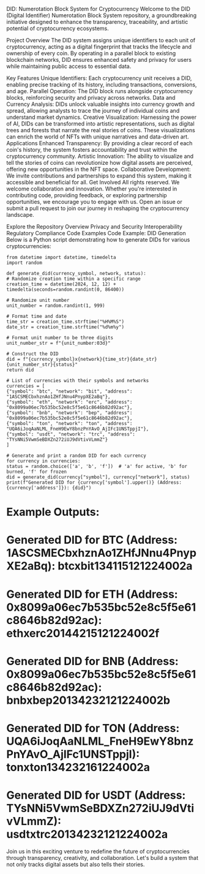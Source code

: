 DID: Numerotation Block System for Cryptocurrency
Welcome to the DID (Digital Identifier) Numerotation Block System repository, a groundbreaking initiative designed to enhance the transparency, traceability, and artistic potential of cryptocurrency ecosystems.

Project Overview
The DID system assigns unique identifiers to each unit of cryptocurrency, acting as a digital fingerprint that tracks the lifecycle and ownership of every coin. By operating in a parallel block to existing blockchain networks, DID ensures enhanced safety and privacy for users while maintaining public access to essential data.

Key Features
Unique Identifiers: Each cryptocurrency unit receives a DID, enabling precise tracking of its history, including transactions, conversions, and age.
Parallel Operation: The DID block runs alongside cryptocurrency blocks, reinforcing security and privacy across networks.
Data and Currency Analysis: DIDs unlock valuable insights into currency growth and spread, allowing analysts to trace the journey of individual coins and understand market dynamics.
Creative Visualization: Harnessing the power of AI, DIDs can be transformed into artistic representations, such as digital trees and forests that narrate the real stories of coins. These visualizations can enrich the world of NFTs with unique narratives and data-driven art.
Applications
Enhanced Transparency: By providing a clear record of each coin's history, the system fosters accountability and trust within the cryptocurrency community.
Artistic Innovation: The ability to visualize and tell the stories of coins can revolutionize how digital assets are perceived, offering new opportunities in the NFT space.
Collaborative Development: We invite contributions and partnerships to expand this system, making it accessible and beneficial for all.
Get Involved
All rights reserved. We welcome collaboration and innovation. Whether you're interested in contributing code, providing feedback, or exploring partnership opportunities, we encourage you to engage with us. Open an issue or submit a pull request to join our journey in reshaping the cryptocurrency landscape.

Explore the Repository
Overview
Privacy and Security
Interoperability
Regulatory Compliance
Code Examples
Code Example: DID Generation
Below is a Python script demonstrating how to generate DIDs for various cryptocurrencies:


    from datetime import datetime, timedelta
    import random

    def generate_did(currency_symbol, network, status):
    # Randomize creation time within a specific range
    creation_time = datetime(2024, 12, 12) + timedelta(seconds=random.randint(0, 86400))
    
    # Randomize unit number
    unit_number = random.randint(1, 999)
    
    # Format time and date
    time_str = creation_time.strftime("%H%M%S")
    date_str = creation_time.strftime("%d%m%y")
    
    # Format unit number to be three digits
    unit_number_str = f"{unit_number:03d}"
    
    # Construct the DID
    did = f"{currency_symbol}x{network}{time_str}{date_str}{unit_number_str}{status}"
    return did

    # List of currencies with their symbols and networks
    currencies = [
    {"symbol": "btc", "network": "bit", "address": "1ASCSMECbxhznAo1ZHfJNnu4PnypXE2aBq"},
    {"symbol": "eth", "network": "erc", "address": "0x8099a06ec7b535bc52e8c5f5e61c8646b82d92ac"},
    {"symbol": "bnb", "network": "bep", "address": "0x8099a06ec7b535bc52e8c5f5e61c8646b82d92ac"},
    {"symbol": "ton", "network": "ton", "address": "UQA6iJoqAaNLML_FneH9EwY8bnzPnYAvO_AjIFc1UNSTppjI"},
    {"symbol": "usdt", "network": "trc", "address": "TYsNNi5VwmSeBDXZn272iUJ9dVtivVLmmZ"}
    ]

    # Generate and print a random DID for each currency
    for currency in currencies:
    status = random.choice(['a', 'b', 'f'])  # 'a' for active, 'b' for burned, 'f' for frozen
    did = generate_did(currency["symbol"], currency["network"], status)
    print(f"Generated DID for {currency['symbol'].upper()} (Address: {currency['address']}): {did}")

# Example Outputs:
# Generated DID for BTC (Address: 1ASCSMECbxhznAo1ZHfJNnu4PnypXE2aBq): btcxbit134115121224002a
# Generated DID for ETH (Address: 0x8099a06ec7b535bc52e8c5f5e61c8646b82d92ac): ethxerc20144215121224002f
# Generated DID for BNB (Address: 0x8099a06ec7b535bc52e8c5f5e61c8646b82d92ac): bnbxbep20134232121224002b
# Generated DID for TON (Address: UQA6iJoqAaNLML_FneH9EwY8bnzPnYAvO_AjIFc1UNSTppjI): tonxton134232161224002a
# Generated DID for USDT (Address: TYsNNi5VwmSeBDXZn272iUJ9dVtivVLmmZ): usdtxtrc20134232121224002a

Join us in this exciting venture to redefine the future of cryptocurrencies through transparency, creativity, and collaboration. Let's build a system that not only tracks digital assets but also tells their stories.


